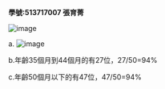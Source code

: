 **學號:513717007 張育菁**

![image](https://github.com/user-attachments/assets/ae23d491-62a4-41b3-be27-e41690c091ae)



a.
![image](https://github.com/user-attachments/assets/ef2796b6-515f-4c8d-88b0-707d0a480090)


b.年齡35個月到44個月的有27位，27/50=94% 

c.年齡50個月以下的有47位，47/50=94%
